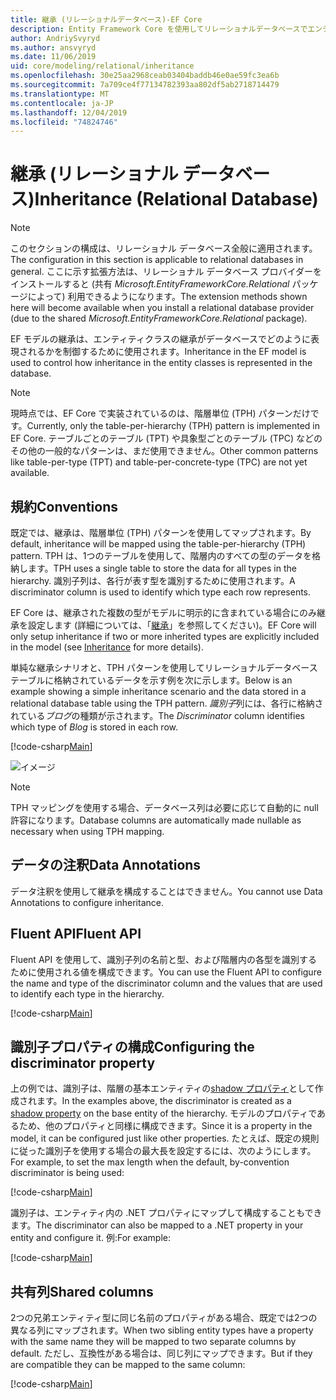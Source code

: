 ```yaml
---
title: 継承 (リレーショナルデータベース)-EF Core
description: Entity Framework Core を使用してリレーショナルデータベースでエンティティ型の継承を構成する方法
author: AndriySvyryd
ms.author: ansvyryd
ms.date: 11/06/2019
uid: core/modeling/relational/inheritance
ms.openlocfilehash: 30e25aa2968ceab03404baddb46e0ae59fc3ea6b
ms.sourcegitcommit: 7a709ce4f77134782393aa802df5ab2718714479
ms.translationtype: MT
ms.contentlocale: ja-JP
ms.lasthandoff: 12/04/2019
ms.locfileid: "74824746"
---
```

# <a name="inheritance-relational-database"></a><span data-ttu-id="c9f58-103">継承 (リレーショナル データベース)</span><span class="sxs-lookup"><span data-stu-id="c9f58-103">Inheritance (Relational Database)</span></span>

> [!NOTE]  
> <span data-ttu-id="c9f58-104">このセクションの構成は、リレーショナル データベース全般に適用されます。</span><span class="sxs-lookup"><span data-stu-id="c9f58-104">The configuration in this section is applicable to relational databases in general.</span></span> <span data-ttu-id="c9f58-105">ここに示す拡張方法は、リレーショナル データベース プロバイダーをインストールすると (共有 *Microsoft.EntityFrameworkCore.Relational* パッケージによって) 利用できるようになります。</span><span class="sxs-lookup"><span data-stu-id="c9f58-105">The extension methods shown here will become available when you install a relational database provider (due to the shared *Microsoft.EntityFrameworkCore.Relational* package).</span></span>

<span data-ttu-id="c9f58-106">EF モデルの継承は、エンティティクラスの継承がデータベースでどのように表現されるかを制御するために使用されます。</span><span class="sxs-lookup"><span data-stu-id="c9f58-106">Inheritance in the EF model is used to control how inheritance in the entity classes is represented in the database.</span></span>

> [!NOTE]  
> <span data-ttu-id="c9f58-107">現時点では、EF Core で実装されているのは、階層単位 (TPH) パターンだけです。</span><span class="sxs-lookup"><span data-stu-id="c9f58-107">Currently, only the table-per-hierarchy (TPH) pattern is implemented in EF Core.</span></span> <span data-ttu-id="c9f58-108">テーブルごとのテーブル (TPT) や具象型ごとのテーブル (TPC) などのその他の一般的なパターンは、まだ使用できません。</span><span class="sxs-lookup"><span data-stu-id="c9f58-108">Other common patterns like table-per-type (TPT) and table-per-concrete-type (TPC) are not yet available.</span></span>

## <a name="conventions"></a><span data-ttu-id="c9f58-109">規約</span><span class="sxs-lookup"><span data-stu-id="c9f58-109">Conventions</span></span>

<span data-ttu-id="c9f58-110">既定では、継承は、階層単位 (TPH) パターンを使用してマップされます。</span><span class="sxs-lookup"><span data-stu-id="c9f58-110">By default, inheritance will be mapped using the table-per-hierarchy (TPH) pattern.</span></span> <span data-ttu-id="c9f58-111">TPH は、1つのテーブルを使用して、階層内のすべての型のデータを格納します。</span><span class="sxs-lookup"><span data-stu-id="c9f58-111">TPH uses a single table to store the data for all types in the hierarchy.</span></span> <span data-ttu-id="c9f58-112">識別子列は、各行が表す型を識別するために使用されます。</span><span class="sxs-lookup"><span data-stu-id="c9f58-112">A discriminator column is used to identify which type each row represents.</span></span>

<span data-ttu-id="c9f58-113">EF Core は、継承された複数の型がモデルに明示的に含まれている場合にのみ継承を設定します (詳細については、「[継承](../inheritance.md)」を参照してください)。</span><span class="sxs-lookup"><span data-stu-id="c9f58-113">EF Core will only setup inheritance if two or more inherited types are explicitly included in the model (see [Inheritance](../inheritance.md) for more details).</span></span>

<span data-ttu-id="c9f58-114">単純な継承シナリオと、TPH パターンを使用してリレーショナルデータベーステーブルに格納されているデータを示す例を次に示します。</span><span class="sxs-lookup"><span data-stu-id="c9f58-114">Below is an example showing a simple inheritance scenario and the data stored in a relational database table using the TPH pattern.</span></span> <span data-ttu-id="c9f58-115">*識別子*列には、各行に格納されている*ブログ*の種類が示されます。</span><span class="sxs-lookup"><span data-stu-id="c9f58-115">The *Discriminator* column identifies which type of *Blog* is stored in each row.</span></span>

[!code-csharp[Main](../../../../samples/core/Modeling/Conventions/InheritanceDbSets.cs#Model)]

![イメージ](_static/inheritance-tph-data.png)

>[!NOTE]
> <span data-ttu-id="c9f58-117">TPH マッピングを使用する場合、データベース列は必要に応じて自動的に null 許容になります。</span><span class="sxs-lookup"><span data-stu-id="c9f58-117">Database columns are automatically made nullable as necessary when using TPH mapping.</span></span>

## <a name="data-annotations"></a><span data-ttu-id="c9f58-118">データの注釈</span><span class="sxs-lookup"><span data-stu-id="c9f58-118">Data Annotations</span></span>

<span data-ttu-id="c9f58-119">データ注釈を使用して継承を構成することはできません。</span><span class="sxs-lookup"><span data-stu-id="c9f58-119">You cannot use Data Annotations to configure inheritance.</span></span>

## <a name="fluent-api"></a><span data-ttu-id="c9f58-120">Fluent API</span><span class="sxs-lookup"><span data-stu-id="c9f58-120">Fluent API</span></span>

<span data-ttu-id="c9f58-121">Fluent API を使用して、識別子列の名前と型、および階層内の各型を識別するために使用される値を構成できます。</span><span class="sxs-lookup"><span data-stu-id="c9f58-121">You can use the Fluent API to configure the name and type of the discriminator column and the values that are used to identify each type in the hierarchy.</span></span>

[!code-csharp[Main](../../../../samples/core/Modeling/FluentAPI/InheritanceTPHDiscriminator.cs#Inheritance)]

## <a name="configuring-the-discriminator-property"></a><span data-ttu-id="c9f58-122">識別子プロパティの構成</span><span class="sxs-lookup"><span data-stu-id="c9f58-122">Configuring the discriminator property</span></span>

<span data-ttu-id="c9f58-123">上の例では、識別子は、階層の基本エンティティの[shadow プロパティ](xref:core/modeling/shadow-properties)として作成されます。</span><span class="sxs-lookup"><span data-stu-id="c9f58-123">In the examples above, the discriminator is created as a [shadow property](xref:core/modeling/shadow-properties) on the base entity of the hierarchy.</span></span> <span data-ttu-id="c9f58-124">モデルのプロパティであるため、他のプロパティと同様に構成できます。</span><span class="sxs-lookup"><span data-stu-id="c9f58-124">Since it is a property in the model, it can be configured just like other properties.</span></span> <span data-ttu-id="c9f58-125">たとえば、既定の規則に従った識別子を使用する場合の最大長を設定するには、次のようにします。</span><span class="sxs-lookup"><span data-stu-id="c9f58-125">For example, to set the max length when the default, by-convention discriminator is being used:</span></span>

[!code-csharp[Main](../../../../samples/core/Modeling/FluentAPI/DefaultDiscriminator.cs#DiscriminatorConfiguration)]

<span data-ttu-id="c9f58-126">識別子は、エンティティ内の .NET プロパティにマップして構成することもできます。</span><span class="sxs-lookup"><span data-stu-id="c9f58-126">The discriminator can also be mapped to a .NET property in your entity and configure it.</span></span> <span data-ttu-id="c9f58-127">例:</span><span class="sxs-lookup"><span data-stu-id="c9f58-127">For example:</span></span>

[!code-csharp[Main](../../../../samples/core/Modeling/FluentAPI/NonShadowDiscriminator.cs#NonShadowDiscriminator)]

## <a name="shared-columns"></a><span data-ttu-id="c9f58-128">共有列</span><span class="sxs-lookup"><span data-stu-id="c9f58-128">Shared columns</span></span>

<span data-ttu-id="c9f58-129">2つの兄弟エンティティ型に同じ名前のプロパティがある場合、既定では2つの異なる列にマップされます。</span><span class="sxs-lookup"><span data-stu-id="c9f58-129">When two sibling entity types have a property with the same name they will be mapped to two separate columns by default.</span></span> <span data-ttu-id="c9f58-130">ただし、互換性がある場合は、同じ列にマップできます。</span><span class="sxs-lookup"><span data-stu-id="c9f58-130">But if they are compatible they can be mapped to the same column:</span></span>

[!code-csharp[Main](../../../../samples/core/Modeling/FluentAPI/SharedTPHColumns.cs#SharedTPHColumns)]